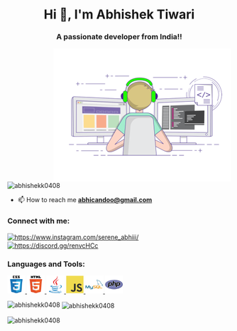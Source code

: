 <h1 align="center">Hi 👋, I'm Abhishek Tiwari</h1>
<h3 align="center">A passionate developer from India!!</h3>

<img align="right" alt="Coding" width="400" src="https://raw.githubusercontent.com/devSouvik/devSouvik/master/gif3.gif">


<p align="left"> <img src="https://komarev.com/ghpvc/?username=abhishekk0408&label=Profile%20views&color=0e75b6&style=flat" alt="abhishekk0408" /> </p>

- 📫 How to reach me **abhicandoo@gmail.com**

<h3 align="left">Connect with me:</h3>
<p align="left">
<a href="https://instagram.com/https://www.instagram.com/serene_abhiii/" target="blank"><img align="center" src="https://raw.githubusercontent.com/rahuldkjain/github-profile-readme-generator/master/src/images/icons/Social/instagram.svg" alt="https://www.instagram.com/serene_abhiii/" height="30" width="40" /></a>
<a href="https://discord.gg/https://discord.gg/renvcHCc" target="blank"><img align="center" src="https://raw.githubusercontent.com/rahuldkjain/github-profile-readme-generator/master/src/images/icons/Social/discord.svg" alt="https://discord.gg/renvcHCc" height="30" width="40" /></a>
</p>

<h3 align="left">Languages and Tools:</h3>
<p align="left"> <a href="https://www.w3schools.com/css/" target="_blank" rel="noreferrer"> <img src="https://raw.githubusercontent.com/devicons/devicon/master/icons/css3/css3-original-wordmark.svg" alt="css3" width="40" height="40"/> </a> <a href="https://www.w3.org/html/" target="_blank" rel="noreferrer"> <img src="https://raw.githubusercontent.com/devicons/devicon/master/icons/html5/html5-original-wordmark.svg" alt="html5" width="40" height="40"/> </a> <a href="https://www.java.com" target="_blank" rel="noreferrer"> <img src="https://raw.githubusercontent.com/devicons/devicon/master/icons/java/java-original.svg" alt="java" width="40" height="40"/> </a> <a href="https://developer.mozilla.org/en-US/docs/Web/JavaScript" target="_blank" rel="noreferrer"> <img src="https://raw.githubusercontent.com/devicons/devicon/master/icons/javascript/javascript-original.svg" alt="javascript" width="40" height="40"/> </a> <a href="https://www.mysql.com/" target="_blank" rel="noreferrer"> <img src="https://raw.githubusercontent.com/devicons/devicon/master/icons/mysql/mysql-original-wordmark.svg" alt="mysql" width="40" height="40"/> </a> <a href="https://www.php.net" target="_blank" rel="noreferrer"> <img src="https://raw.githubusercontent.com/devicons/devicon/master/icons/php/php-original.svg" alt="php" width="40" height="40"/> </a> </p>

<p><img align="left" src="https://github-readme-stats.vercel.app/api/top-langs?username=abhishekk0408&show_icons=true&locale=en&layout=compact" alt="abhishekk0408" /></p>

<p>&nbsp;<img align="center" src="https://github-readme-stats.vercel.app/api?username=abhishekk0408&show_icons=true&locale=en" alt="abhishekk0408" /></p>

<p><img align="center" src="https://github-readme-streak-stats.herokuapp.com/?user=abhishekk0408&" alt="abhishekk0408" /></p>
